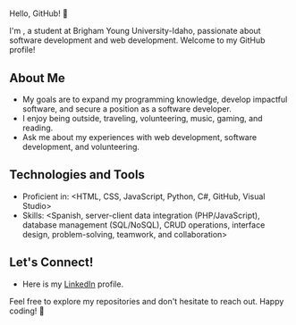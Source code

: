 # <Camila Apai>

Hello, GitHub! 👋

I'm <Camila Apai>, a student at Brigham Young University-Idaho, passionate about software development and web development. Welcome to my GitHub profile!

## About Me

- My goals are to expand my programming knowledge, develop impactful software, and secure a position as a software developer.
- I enjoy being outside, traveling, volunteering, music, gaming, and reading.
- Ask me about my experiences with web development, software development, and volunteering.

## Technologies and Tools

- Proficient in: <HTML, CSS, JavaScript, Python, C#, GitHub, Visual Studio>
- Skills: <Spanish, server-client data integration (PHP/JavaScript), database management (SQL/NoSQL), CRUD operations, interface design, problem-solving, teamwork, and collaboration>

## Let's Connect!

- Here is my [LinkedIn](www.linkedin.com/in/camila-apai) profile.

Feel free to explore my repositories and don't hesitate to reach out. Happy coding! 🚀  
